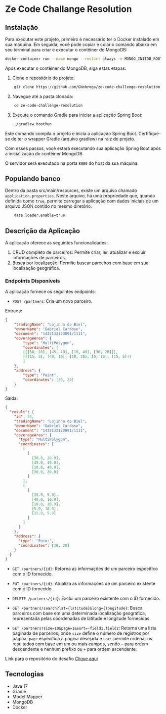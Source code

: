 # Ze Code Challange Resolution 


## Instalação

Para executar este projeto, primeiro é necessário ter o Docker instalado em sua máquina. Em seguida, você pode copiar e colar o comando abaixo em seu terminal para criar e executar o contêiner do MongoDB:

```bash
docker container run --name mongo --restart always -e MONGO_INITDB_ROOT_USERNAME=root -e MONGO_INITDB_ROOT_PASSWORD=root -e MONGO_INITDB_DATABASE=challangedb -p 27017:27017 -d mongo
```

Após executar o contêiner do MongoDB, siga estas etapas:

1. Clone o repositório do projeto:

```bash
    git clone https://github.com/GNobroga/ze-code-challenge-resolution.git
```

2. Navegue até a pasta clonada:

```bash
    cd ze-code-challenge-resolution
```

3. Execute o comando Gradle para iniciar a aplicação Spring Boot:

```bash
    ./gradlew bootRun
```

Este comando compila o projeto e inicia a aplicação Spring Boot. Certifique-se de ter o wrapper Gradle (arquivo gradlew) na raiz do projeto. 

Com esses passos, você estará executando sua aplicação Spring Boot após a inicialização do contêiner MongoDB.

O servidor será executado na porta `8080` do host da sua máquina.

## Populando banco 

Dentro da pasta src/main/resources, existe um arquivo chamado `application.properties`. Neste arquivo, há uma propriedade que, quando definida como `true`, permite carregar a aplicação com dados iniciais de um arquivo JSON contido no mesmo diretório.

```bash 
    data.loader.enable=true
```

## Descrição da Aplicação

A aplicação oferece as seguintes funcionalidades:

1. CRUD completo de parceiros: Permite criar, ler, atualizar e excluir informações de parceiros.
2. Busca por localização: Permite buscar parceiros com base em sua localização geográfica.

### Endpoints Disponíveis

A aplicação fornece os seguintes endpoints:

- `POST /partners`: Cria um novo parceiro.


Entrada:

```json
{
    "tradingName": "Lojinha do Biel",
    "ownerName": "Gabriel Cardoso",
    "document": "1432132123891/1111",
    "coverageArea": { 
        "type": "MultiPolygon", 
        "coordinates": [
        [[[30, 20], [45, 40], [10, 40], [30, 20]]], 
        [[[15, 5], [40, 10], [10, 20], [5, 10], [15, 5]]]
        ]
    },
    "address": { 
        "type": "Point",
        "coordinates": [30, 20]
    }
}
```

Saída:

```json
{
  "result": {
    "id": 54,
    "tradingName": "Lojinha do Biel",
    "ownerName": "Gabriel Cardoso",
    "document": "1432132123891/1111",
    "coverageArea": {
      "type": "MultiPolygon",
      "coordinates": [
        [
          [
            [30.0, 20.0],
            [45.0, 40.0],
            [10.0, 40.0],
            [30.0, 20.0]
          ]
        ],
        [
          [
            [15.0, 5.0],
            [40.0, 10.0],
            [10.0, 20.0],
            [5.0, 10.0],
            [15.0, 5.0]
          ]
        ]
      ]
    },
    "address": {
      "type": "Point",
      "coordinates": [30, 20]
    }
  }
}

```

- `GET /partners/{id}`: Retorna as informações de um parceiro específico com o ID fornecido.

- `PUT /partners/{id}`: Atualiza as informações de um parceiro existente com o ID fornecido.

- `DELETE /partners/{id}`: Exclui um parceiro existente com o ID fornecido.

- `GET /partners/search?lat={latitude}&long={longitude}`: Busca parceiros com base em uma determinada localização geográfica, representada pelas coordenadas de latitude e longitude fornecidas.

- `GET /partners?size=10&page=1&sort=-field1,field2`: Retorna uma lista paginada de parceiros, onde `size` define o número de registros por página, `page` especifica a página desejada e `sort` permite ordenar os resultados com base em um ou mais campos, sendo `-` para ordem descendente e nenhum prefixo ou `+` para ordem ascendente.



Link para o repositório do desafio <a href="https://github.com/ab-inbev-ze-company/ze-code-challenges/blob/master/backend_pt.md">Clique aqui</a>


## Tecnologias

- Java 17
- Gradle
- Model Mapper
- MongoDB
- Docker 
